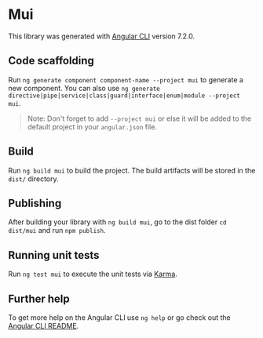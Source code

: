 # Mui

This library was generated with [Angular CLI](https://github.com/angular/angular-cli) version 7.2.0.

## Code scaffolding

Run `ng generate component component-name --project mui` to generate a new component. You can also use `ng generate directive|pipe|service|class|guard|interface|enum|module --project mui`.
> Note: Don't forget to add `--project mui` or else it will be added to the default project in your `angular.json` file. 

## Build

Run `ng build mui` to build the project. The build artifacts will be stored in the `dist/` directory.

## Publishing

After building your library with `ng build mui`, go to the dist folder `cd dist/mui` and run `npm publish`.

## Running unit tests

Run `ng test mui` to execute the unit tests via [Karma](https://karma-runner.github.io).

## Further help

To get more help on the Angular CLI use `ng help` or go check out the [Angular CLI README](https://github.com/angular/angular-cli/blob/master/README.md).
